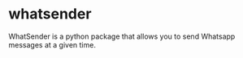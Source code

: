 # whatsender
WhatSender is a python package that allows you to send Whatsapp messages at a given time.
